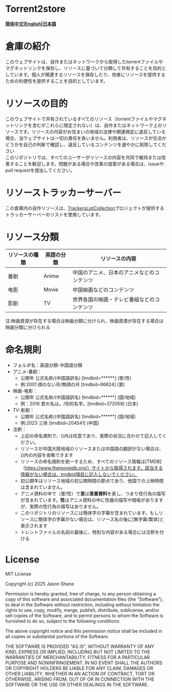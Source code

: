 # Torrent2store
**[简体中文](./README.md)|[English](./README_en.md)|[日本語](./README_jp.md)**

# 倉庫の紹介
このウェブサイトは、自作またはネットワークから取得したtorrentファイルやマグネットリンクを保存し、リソースに基づいて分類して共有することを目的としています。個人が関連するリソースを保存したり、他者にリソースを提供するための利便性を提供することを目的としています。

# リソースの目的
このウェブサイトで共有されているすべてのリソース（torrentファイルやマグネットリンクを含むがこれらに限定されない）は、自作またはネットワーク上のリソースです。リソースの内容がお住まいの地域の法律や関連規定に違反している場合、当ウェブサイトは一切の責任を負いません。利用者は、リソースが合法かどうかを自己の判断で確認し、違反しているコンテンツを速やかに削除してください  
このリポジトリでは、すべてのユーザーがリソースの内容を共同で維持または改善することを歓迎します。問題がある場合や改善の提案がある場合は、issueやpull requestを提出してください。

# リソーストラッカーサーバー
この倉庫内の自作リソースは、[TrackersListCollection](https://github.com/XIU2/TrackersListCollection)プロジェクトが提供するトラッカーサーバーのリストを使用しています。

# リソース分類
リソースの種類|英語の分類|リソースの内容
---|---|---
番剧|Anime|中国のアニメ、日本のアニメなどのコンテンツ
电影|Movie|中国映画などのコンテンツ
影剧|TV|世界各国の映画・テレビ番組などのコンテンツ

注:映画資源が存在する場合は映画分類に分けられ、映画資源が存在する場合は映画分類に分けられる

# 命名規則
- フォルダ名：英語分類-中国語分類
- アニメ-番剧：
  - 公開年 公式名称/(中国語訳名) [tmdbid=******] (里/性)
  - 例:2001 顔のない月/無顔の月 [tmdbid=96624] (里)
- 映画-电影：
  - 公開年 公式名称/(中国語訳名) [tmdbid=******] (国/地域)
  - 例：2016 君の名は。/你的名字。[tmdbid=372058] (日本)
- TV-影剧：
  - 公開年 公式名称/(中国語訳名) [tmdbid=******] (国/地域)
  - 例:2023 三体 [tmdbid=204541] (中国)
- 注釈：
  - 上記の命名規則で、()内は任意であり、実際の状況に合わせて記入してください。
  - リソースが中国大陸地域のリソースまたは中国語の翻訳がない場合は、()内の内容を省略できます
  - リソースの命名規則を統一するため、すべてのリソース情報は[TMDB]（https://www.themoviedb.org/）サイトから取得されます。該当する情報がない場合は、tmdbid項目に記入しないでください。
  - 初公開年はリソース地域の初公開時間の節点であり、他国での上映時間は含まれていません。
  - アニメ資料の中で（里/性）で**里**は**里番資料**を表し、つまり性行為の描写が含まれています。**性**はアニメ資料の中に性器の描写や暗喩がありますが、実際の性行為の描写はありません。
  - このリポジトリのリソースには簡体字の字幕が含まれています。もしリソースに簡体字の字幕がない場合は、リソース名の後に[無字幕/繁体]と表示されます
  - トレントファイルの名前の最後に、特別な内容がある場合には注釈を付ける

# License
MIT License

Copyright (c) 2025 Jason Shane

Permission is hereby granted, free of charge, to any person obtaining a copy
of this software and associated documentation files (the "Software"), to deal
in the Software without restriction, including without limitation the rights
to use, copy, modify, merge, publish, distribute, sublicense, and/or sell
copies of the Software, and to permit persons to whom the Software is
furnished to do so, subject to the following conditions:

The above copyright notice and this permission notice shall be included in all
copies or substantial portions of the Software.

THE SOFTWARE IS PROVIDED "AS IS", WITHOUT WARRANTY OF ANY KIND, EXPRESS OR
IMPLIED, INCLUDING BUT NOT LIMITED TO THE WARRANTIES OF MERCHANTABILITY,
FITNESS FOR A PARTICULAR PURPOSE AND NONINFRINGEMENT. IN NO EVENT SHALL THE
AUTHORS OR COPYRIGHT HOLDERS BE LIABLE FOR ANY CLAIM, DAMAGES OR OTHER
LIABILITY, WHETHER IN AN ACTION OF CONTRACT, TORT OR OTHERWISE, ARISING FROM,
OUT OF OR IN CONNECTION WITH THE SOFTWARE OR THE USE OR OTHER DEALINGS IN THE
SOFTWARE.

